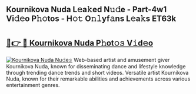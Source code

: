 ## Kournikova Nuda L𝚎a𝚔ed N𝚞𝚍e - Part-4w1 Vi𝚍𝚎o P𝚑𝚘tos - H𝚘𝚝 O𝚗𝚕yf𝚊ns L𝚎a𝚔s ET63k

# <h2><a href="http://kfaccw7.oniu.top/?m=Kournikova+Nuda">🔗👉 🔴 Kournikova Nuda P𝚑ot𝚘𝚜 V𝚒d𝚎o</a></h2>

[![Kournikova Nuda Nu𝚍e𝚜](https://i.imgur.com/0qMVB7G.gif)](http://kfaccw7.oniu.top/?m=Kournikova+Nuda)
Web-based artist and amusement giver Kournikova Nuda, known for disseminating dance and lifestyle knowledge through trending dance trends and short videos. Versatile artist Kournikova Nuda, known for their remarkable abilities and achievements across various entertainment genres.  
